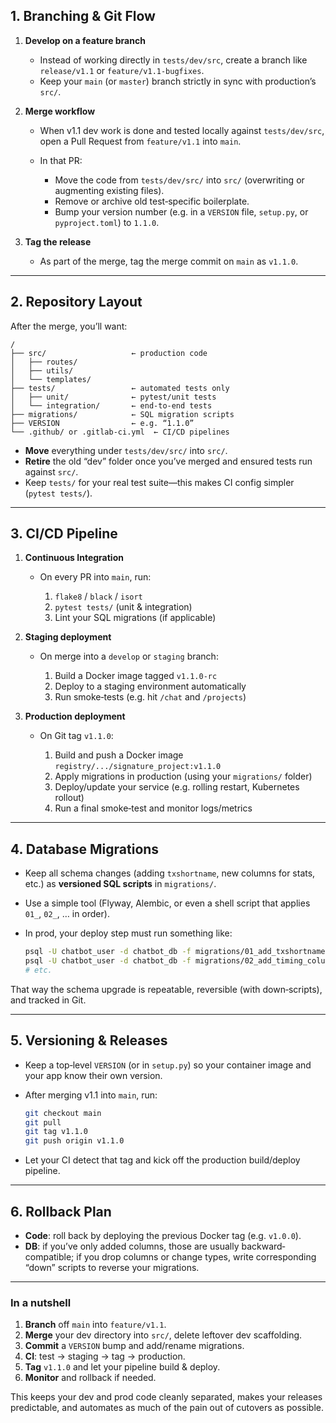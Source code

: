 ## 1. Branching & Git Flow

1. **Develop on a feature branch**

   * Instead of working directly in `tests/dev/src`, create a branch like `release/v1.1` or `feature/v1.1-bugfixes`.
   * Keep your `main` (or `master`) branch strictly in sync with production’s `src/`.

2. **Merge workflow**

   * When v1.1 dev work is done and tested locally against `tests/dev/src`, open a Pull Request from `feature/v1.1` into `main`.
   * In that PR:

     * Move the code from `tests/dev/src/` into `src/` (overwriting or augmenting existing files).
     * Remove or archive old test‐specific boilerplate.
     * Bump your version number (e.g. in a `VERSION` file, `setup.py`, or `pyproject.toml`) to `1.1.0`.

3. **Tag the release**

   * As part of the merge, tag the merge commit on `main` as `v1.1.0`.

---

## 2. Repository Layout

After the merge, you’ll want:

```
/
├── src/                   ← production code
│   ├── routes/
│   ├── utils/
│   └── templates/
├── tests/                 ← automated tests only
│   ├── unit/              ← pytest/unit tests
│   └── integration/       ← end‐to‐end tests
├── migrations/            ← SQL migration scripts
├── VERSION                ← e.g. “1.1.0”
└── .github/ or .gitlab-ci.yml  ← CI/CD pipelines
```

* **Move** everything under `tests/dev/src/` into `src/`.
* **Retire** the old “dev” folder once you’ve merged and ensured tests run against `src/`.
* Keep `tests/` for your real test suite—this makes CI config simpler (`pytest tests/`).

---

## 3. CI/CD Pipeline

1. **Continuous Integration**

   * On every PR into `main`, run:

     1. `flake8` / `black` / `isort`
     2. `pytest tests/` (unit & integration)
     3. Lint your SQL migrations (if applicable)

2. **Staging deployment**

   * On merge into a `develop` or `staging` branch:

     1. Build a Docker image tagged `v1.1.0-rc`
     2. Deploy to a staging environment automatically
     3. Run smoke‐tests (e.g. hit `/chat` and `/projects`)

3. **Production deployment**

   * On Git tag `v1.1.0`:

     1. Build and push a Docker image `registry/.../signature_project:v1.1.0`
     2. Apply migrations in production (using your `migrations/` folder)
     3. Deploy/update your service (e.g. rolling restart, Kubernetes rollout)
     4. Run a final smoke‐test and monitor logs/metrics

---

## 4. Database Migrations

* Keep all schema changes (adding `txshortname`, new columns for stats, etc.) as **versioned SQL scripts** in `migrations/`.
* Use a simple tool (Flyway, Alembic, or even a shell script that applies `01_`, `02_`, … in order).
* In prod, your deploy step must run something like:

  ```bash
  psql -U chatbot_user -d chatbot_db -f migrations/01_add_txshortname.sql
  psql -U chatbot_user -d chatbot_db -f migrations/02_add_timing_columns.sql
  # etc.
  ```

That way the schema upgrade is repeatable, reversible (with down‐scripts), and tracked in Git.

---

## 5. Versioning & Releases

* Keep a top‐level `VERSION` (or in `setup.py`) so your container image and your app know their own version.
* After merging v1.1 into `main`, run:

  ```bash
  git checkout main
  git pull
  git tag v1.1.0
  git push origin v1.1.0
  ```
* Let your CI detect that tag and kick off the production build/deploy pipeline.

---

## 6. Rollback Plan

* **Code**: roll back by deploying the previous Docker tag (e.g. `v1.0.0`).
* **DB**: if you’ve only added columns, those are usually backward‐compatible; if you drop columns or change types, write corresponding “down” scripts to reverse your migrations.

---

### In a nutshell

1. **Branch** off `main` into `feature/v1.1`.
2. **Merge** your dev directory into `src/`, delete leftover dev scaffolding.
3. **Commit** a `VERSION` bump and add/rename migrations.
4. **CI**: test → staging → tag → production.
5. **Tag** `v1.1.0` and let your pipeline build & deploy.
6. **Monitor** and rollback if needed.

This keeps your dev and prod code cleanly separated, makes your releases predictable, and automates as much of the pain out of cutovers as possible.
